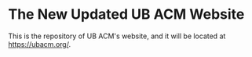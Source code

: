 # The New Updated UB ACM Website
This is the repository of UB ACM's website, and it will be located at https://ubacm.org/.
